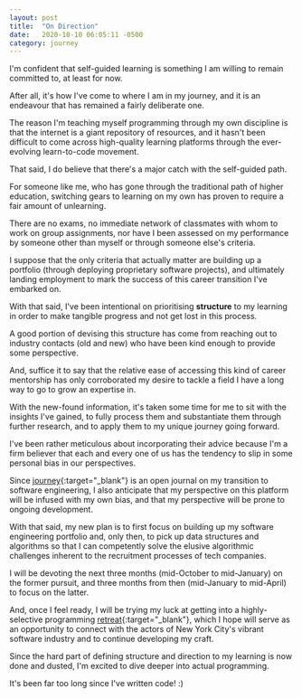 ```yaml
---
layout: post
title:  "On Direction"
date:   2020-10-10 06:05:11 -0500
category: journey
---
```


I'm confident that self-guided learning is something I am willing to remain committed to, at least for now. 

After all, it's how I've come to where I am in my journey, and it is an endeavour that has remained a fairly deliberate one.

The reason I'm teaching myself programming through my own discipline is that the internet is a giant repository of resources, and it hasn't been difficult to come across high-quality learning platforms through the ever-evolving learn-to-code movement.

That said, I do believe that there's a major catch with the self-guided path.

For someone like me, who has gone through the traditional path of higher education, switching gears to learning on my own has proven to require a fair amount of unlearning.

There are no exams, no immediate network of classmates with whom to work on group assignments, nor have I been assessed on my performance by someone other than myself or through someone else's criteria. 

I suppose that the only criteria that actually matter are building up a portfolio (through deploying proprietary software projects), and ultimately landing employment to mark the success of this career transition I've embarked on. 

With that said, I've been intentional on prioritising **structure** to my learning in order to make tangible progress and not get lost in this process.

A good portion of devising this structure has come from reaching out to industry contacts (old and new) who have been kind enough to provide some perspective.

And, suffice it to say that the relative ease of accessing this kind of career mentorship has only corroborated my desire to tackle a field I have a long way to go to grow an expertise in. 

With the new-found information, it's taken some time for me to sit with the insights I've gained, to fully process them and substantiate them through further research, and to apply them to my unique journey going forward. 

I've been rather meticulous about incorporating their advice because I'm a firm believer that each and every one of us has the tendency to slip in some personal bias in our perspectives.

Since [journey](https://jinyoung.xyz/journey/){:target="_blank"} is an open journal on my transition to software engineering, I also anticipate that my perspective on this platform will be infused with my own bias, and that my perspective will be prone to ongoing development. 

With that said, my new plan is to first focus on building up my software engineering portfolio and, only then, to pick up data structures and algorithms so that I can competently solve the elusive algorithmic challenges inherent to the recruitment processes of tech companies. 

I will be devoting the next three months (mid-October to mid-January) on the former pursuit, and three months from then (mid-January to mid-April) to focus on the latter.

And, once I feel ready, I will be trying my luck at getting into a highly-selective programming [retreat](https://www.recurse.com/){:target="_blank"}, which I hope will serve as an opportunity to connect with the actors of New York City's vibrant software industry and to continue developing my craft. 

Since the hard part of defining structure and direction to my learning is now done and dusted, I'm excited to dive deeper into actual programming. 

It's been far too long since I've written code! :)


